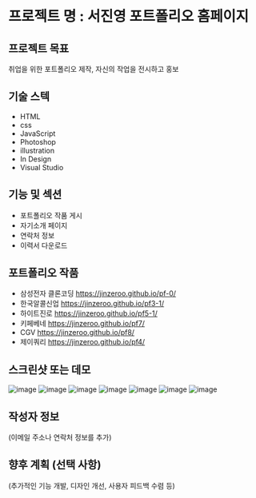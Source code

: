 # 프로젝트 명 : 서진영 포트폴리오 홈페이지

## 프로젝트 목표
취업을 위한 포트폴리오 제작, 자신의 작업을 전시하고 홍보

## 기술 스텍

- HTML
- css
- JavaScript
- Photoshop
- illustration
- In Design
- Visual Studio
  

## 기능 및 섹션

- 포트폴리오 작품 게시
- 자기소개 페이지
- 연락처 정보
- 이력서 다운로드 

## 포트폴리오 작품
- 삼성전자 클론코딩 https://jinzeroo.github.io/pf-0/
- 한국알콜신업 https://jinzeroo.github.io/pf3-1/
- 하이트진로 https://jinzeroo.github.io/pf5-1/
- 키페베네 https://jinzeroo.github.io/pf7/
- CGV  https://jinzeroo.github.io/pf8/
- 제이쿼리 https://jinzeroo.github.io/pf4/

## 스크린샷 또는 데모
![image](https://github.com/jinzeroo/personal2/assets/142555222/625800b5-6765-4414-b522-be2d3a91a582) ![image](https://github.com/jinzeroo/personal2/assets/142555222/c0bb49fe-baac-4a9d-b2e5-d788312df911) ![image](https://github.com/jinzeroo/personal2/assets/142555222/0f02e148-edd9-40cb-a265-293913dee372) ![image](https://github.com/jinzeroo/personal2/assets/142555222/534e9eef-6ae9-449a-9267-2d45fd469994) ![image](https://github.com/jinzeroo/personal2/assets/142555222/2364c0fa-bca3-4f5d-9d63-38274812003a) ![image](https://github.com/jinzeroo/personal2/assets/142555222/934ae5d4-2d8e-4b1a-b9fc-49e8caf1b9d2) ![image](https://github.com/jinzeroo/personal2/assets/142555222/e094eec4-1597-41a4-b991-1438daf686c6)








## 작성자 정보
(이메일 주소나 연락처 정보를 추가)

## 향후 계획 (선택 사항)
(추가적인 기능 개발, 디자인 개선, 사용자 피드백 수렴 등)
